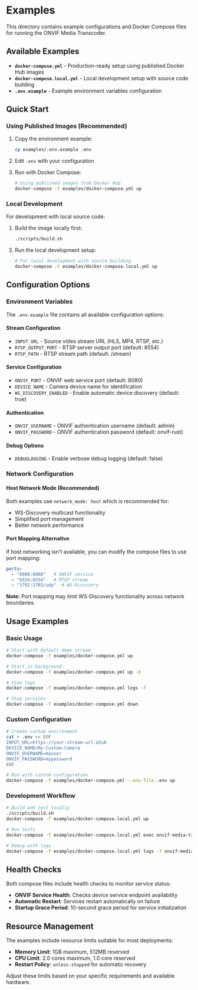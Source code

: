 # Examples

This directory contains example configurations and Docker Compose files for running the ONVIF Media Transcoder.

## Available Examples

- **`docker-compose.yml`** - Production-ready setup using published Docker Hub images
- **`docker-compose.local.yml`** - Local development setup with source code building
- **`.env.example`** - Example environment variables configuration

## Quick Start

### Using Published Images (Recommended)

1. Copy the environment example:

   ```bash
   cp examples/.env.example .env
   ```

2. Edit `.env` with your configuration

3. Run with Docker Compose:

   ```bash
   # Using published images from Docker Hub
   docker-compose -f examples/docker-compose.yml up
   ```

### Local Development

For development with local source code:

1. Build the image locally first:

   ```bash
   ./scripts/build.sh
   ```

2. Run the local development setup:

   ```bash
   # For local development with source building
   docker-compose -f examples/docker-compose.local.yml up
   ```

## Configuration Options

### Environment Variables

The `.env.example` file contains all available configuration options:

#### Stream Configuration

- `INPUT_URL` - Source video stream URL (HLS, MP4, RTSP, etc.)
- `RTSP_OUTPUT_PORT` - RTSP server output port (default: 8554)
- `RTSP_PATH` - RTSP stream path (default: /stream)

#### Service Configuration

- `ONVIF_PORT` - ONVIF web service port (default: 8080)
- `DEVICE_NAME` - Camera device name for identification
- `WS_DISCOVERY_ENABLED` - Enable automatic device discovery (default: true)

#### Authentication

- `ONVIF_USERNAME` - ONVIF authentication username (default: admin)
- `ONVIF_PASSWORD` - ONVIF authentication password (default: onvif-rust)

#### Debug Options

- `DEBUGLOGGING` - Enable verbose debug logging (default: false)

### Network Configuration

#### Host Network Mode (Recommended)

Both examples use `network_mode: host` which is recommended for:

- WS-Discovery multicast functionality
- Simplified port management
- Better network performance

#### Port Mapping Alternative

If host networking isn't available, you can modify the compose files to use port mapping:

```yaml
ports:
  - "8080:8080"   # ONVIF service
  - "8554:8554"   # RTSP stream
  - "3702:3702/udp"  # WS-Discovery
```

**Note:** Port mapping may limit WS-Discovery functionality across network boundaries.

## Usage Examples

### Basic Usage

```bash
# Start with default demo stream
docker-compose -f examples/docker-compose.yml up

# Start in background
docker-compose -f examples/docker-compose.yml up -d

# View logs
docker-compose -f examples/docker-compose.yml logs -f

# Stop services
docker-compose -f examples/docker-compose.yml down
```

### Custom Configuration

```bash
# Create custom environment
cat > .env << EOF
INPUT_URL=https://your-stream-url.m3u8
DEVICE_NAME=My-Custom-Camera
ONVIF_USERNAME=myuser
ONVIF_PASSWORD=mypassword
EOF

# Run with custom configuration
docker-compose -f examples/docker-compose.yml --env-file .env up
```

### Development Workflow

```bash
# Build and test locally
./scripts/build.sh
docker-compose -f examples/docker-compose.local.yml up

# Run tests
docker-compose -f examples/docker-compose.local.yml exec onvif-media-transcoder /app/scripts/test.sh

# Debug with logs
docker-compose -f examples/docker-compose.local.yml logs -f onvif-media-transcoder
```

## Health Checks

Both compose files include health checks to monitor service status:

- **ONVIF Service Health**: Checks device service endpoint availability
- **Automatic Restart**: Services restart automatically on failure
- **Startup Grace Period**: 10-second grace period for service initialization

## Resource Management

The examples include resource limits suitable for most deployments:

- **Memory Limit**: 1GB maximum, 512MB reserved
- **CPU Limit**: 2.0 cores maximum, 1.0 core reserved
- **Restart Policy**: `unless-stopped` for automatic recovery

Adjust these limits based on your specific requirements and available hardware.

